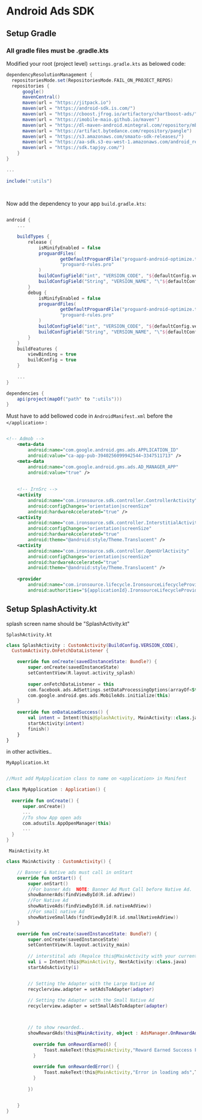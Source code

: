 

# Android Ads SDK


## Setup Gradle

<h3>All gradle files must be .gradle.kts</h3>

Modified your root (project level) ```settings.gradle.kts``` as belowed code:
```groovy
dependencyResolutionManagement {    
  repositoriesMode.set(RepositoriesMode.FAIL_ON_PROJECT_REPOS)    
  repositories {    
      google()    
      mavenCentral()    
      maven(url = "https://jitpack.io")    
      maven(url = "https://android-sdk.is.com/")    
      maven(url = "https://cboost.jfrog.io/artifactory/chartboost-ads/")    
      maven(url = "https://imobile-maio.github.io/maven")    
      maven(url = "https://dl-maven-android.mintegral.com/repository/mbridge_android_sdk_oversea")    
      maven(url = "https://artifact.bytedance.com/repository/pangle")    
      maven(url = "https://s3.amazonaws.com/smaato-sdk-releases/")    
      maven(url = "https://aa-sdk.s3-eu-west-1.amazonaws.com/android_repo")    
      maven(url = "https://sdk.tapjoy.com/")    
    }
}  

...  
  
include(":utils")  
  
  
```   



Now add the dependency to your app ```build.gradle.kts```:

```groovy

android {
    ...

    buildTypes {
        release {
            isMinifyEnabled = false
            proguardFiles(
                    getDefaultProguardFile("proguard-android-optimize.txt"),
                    "proguard-rules.pro"
            )
            buildConfigField("int", "VERSION_CODE", "${defaultConfig.versionCode}")
            buildConfigField("String", "VERSION_NAME", "\"${defaultConfig.versionName}\"")
        }
        debug {
            isMinifyEnabled = false
            proguardFiles(
                    getDefaultProguardFile("proguard-android-optimize.txt"),
                    "proguard-rules.pro"
            )
            buildConfigField("int", "VERSION_CODE", "${defaultConfig.versionCode}")
            buildConfigField("String", "VERSION_NAME", "\"${defaultConfig.versionName}\"")
        }
    }
    buildFeatures {
        viewBinding = true
        buildConfig = true
    }
    
    ...
}

dependencies {
    api(project(mapOf("path" to ":utils")))
}   

```  


Must have to add bellowed code in ```AndroidManifest.xml``` before the ```</application>``` :
```xml  

<!-- Admob -->
    <meta-data
        android:name="com.google.android.gms.ads.APPLICATION_ID"
        android:value="ca-app-pub-3940256099942544~3347511713" />
    <meta-data
        android:name="com.google.android.gms.ads.AD_MANAGER_APP"
        android:value="true" />
    
    
    <!-- IrnSrc -->
    <activity
        android:name="com.ironsource.sdk.controller.ControllerActivity"
        android:configChanges="orientation|screenSize"
        android:hardwareAccelerated="true" />
    <activity
        android:name="com.ironsource.sdk.controller.InterstitialActivity"
        android:configChanges="orientation|screenSize"
        android:hardwareAccelerated="true"
        android:theme="@android:style/Theme.Translucent" />
    <activity
        android:name="com.ironsource.sdk.controller.OpenUrlActivity"
        android:configChanges="orientation|screenSize"
        android:hardwareAccelerated="true"
        android:theme="@android:style/Theme.Translucent" />
    
    <provider
        android:name="com.ironsource.lifecycle.IronsourceLifecycleProvider"
        android:authorities="${applicationId}.IronsourceLifecycleProvider" />

 ```  

## Setup SplashActivity.kt
splash screen name should be "SplashActivity.kt"

```SplashActivity.kt```
```kotlin   
class SplashActivity : CustomActivity(BuildConfig.VERSION_CODE),  
  CustomActivity.OnFetchDataListener {

	override fun onCreate(savedInstanceState: Bundle?) {  
		super.onCreate(savedInstanceState)
		setContentView(R.layout.activity_splash)
		
		super.onFetchDataListener = this
		com.facebook.ads.AdSettings.setDataProcessingOptions(arrayOf<String>())  
		com.google.android.gms.ads.MobileAds.initialize(this)
	}
	
	override fun onDataLoadSuccess() {  
		val intent = Intent(this@SplashActivity, MainActivity::class.java)
		startActivity(intent)  
		finish()
	}
}
```



in other activities..

```MyApplication.kt```
```kotlin

//Must add MyApplication class to name on <application> in Manifest

class MyApplication : Application() {  
  
  override fun onCreate() {  
	  super.onCreate()  
	  ...
	  //To show App open ads
	  com.adsutils.AppOpenManager(this)  
	  ...
  }  
}

```

``` MainActivity.kt```

```kotlin
class MainActivity : CustomActivity() {

	// Banner & Native ads must call in onStart
	override fun onStart() {  
		super.onStart()  
		//For banner Ads  NOTE: Banner Ad Must Call before Native Ad.
		showBannerAds(findViewById(R.id.adView))
		//For Native Ad
		showNativeAds(findViewById(R.id.nativeAdView))  
		//For small native Ad
		showNativeSmallAds(findViewById(R.id.smallNativeAdView))  
	}

	override fun onCreate(savedInstanceState: Bundle?) {  
		super.onCreate(savedInstanceState)
		setContentView(R.layout.activity_main)
		
		// interstital ads (Repalce this@MainActivity with your current activity and NextActivity with you preffered activity)
		val i = Intent(this@MainActivity, NextActivity::class.java)
		startAdsActivity(i)


		// Setting the Adapter with the Large Native Ad  
		recyclerview.adapter = setAdsToAdapter(adapter)
	
		// Setting the Adapter with the Small Native Ad  
		recyclerview.adapter = setSmallAdsToAdapter(adapter)



		// to show rewarded..
		showRewardAds(this@MainActivity, object : AdsManager.OnRewardAdsListener {  
		  
		  override fun onRewardEarned() {  
			  Toast.makeText(this@MainActivity,"Reward Earned Success Fully",Toast.LENGTH_SHORT).show()  
		  }  
		  
		  override fun onRewardedError() {  
			  Toast.makeText(this@MainActivity,"Error in loading ads",Toast.LENGTH_SHORT).show()  
		  }
		  
		})


	}	
}

```




